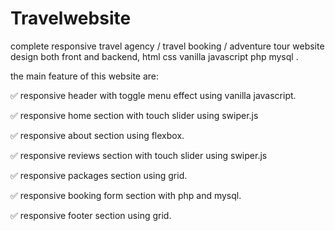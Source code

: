 ﻿# Travelwebsite
 
 complete responsive travel agency / travel booking / adventure tour website design both front and backend, html css vanilla javascript php mysql .
 
 the main feature of this website are:
 
✅ responsive header with toggle menu effect using vanilla javascript.

✅ responsive home section with touch slider using swiper.js

✅ responsive about section using flexbox.

✅ responsive reviews section  with touch slider using swiper.js

✅ responsive packages section using grid.

✅ responsive booking form section with php and mysql.

✅ responsive footer section using grid.


